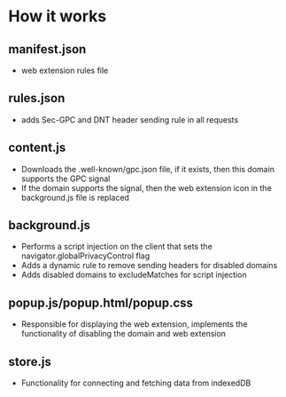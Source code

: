 # How it works

## manifest.json
  - web extension rules file

## rules.json
  - adds Sec-GPC and DNT header sending rule in all requests

## content.js

  - Downloads the .well-known/gpc.json file, if it exists, then this domain supports the GPC signal
  - If the domain supports the signal, then the web extension icon in the background.js file is replaced

## background.js
  - Performs a script injection on the client that sets the navigator.globalPrivacyControl flag
  - Adds a dynamic rule to remove sending headers for disabled domains
  - Adds disabled domains to excludeMatches for script injection

## popup.js/popup.html/popup.css
  - Responsible for displaying the web extension, implements the functionality of disabling the domain and web extension

## store.js
  - Functionality for connecting and fetching data from indexedDB